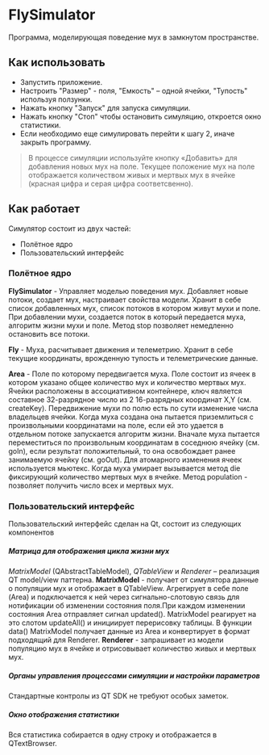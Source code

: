 # FlySimulator
Программа, моделирующая поведение мух в замкнутом пространстве.

## Как использовать
- Запустить приложение.
- Настроить "Размер" - поля, "Емкость" – одной ячейки, "Тупость" используя ползунки.
- Нажать кнопку "Запуск" для запуска симуляции. 
- Нажать кнопку "Стоп" чтобы остановить симуляцию, откроется окно статистики.
- Если необходимо еще симулировать перейти к шагу 2, иначе закрыть программу.
> В процессе симуляции используйте кнопку «Добавить» для добавления новых мух на поле. Текущее положение мух на поле отображается количеством живых и мертвых мух в ячейке (красная цифра и серая цифра соответсвенно).

## Как работает
Симулятор состоит из двух частей: 
- Полётное ядро
- Пользовательский интерфейс

### Полётное ядро
**FlySimulator** - Управляет моделью поведения мух. Добавляет новые потоки, создает мух, настраивает свойства модели. Хранит в себе список добавленных мух, список потоков в котором живут мухи и поле. При добавлении мухи, создается поток в который передается муха, алгоритм жизни мухи и поле. Метод stop позволяет немедленно остановить все потоки.
	
**Fly** - Муха, расчитывает движения и телеметрию. Хранит в себе текущие координаты, врожденную тупость и телеметрические данные.
	
**Area** - Поле по которому передвигается муха. Поле состоит из ячеек в котором указано общее количество мух и количество мертвых мух. Ячейки расположены в ассоциативном контейнере, ключ является составное 32-разрядное число из 2 16-разрядных координат X,Y (см. createKey). Передвижение мухи по полю есть по сути изменение числа владельцев ячейки. Когда муха создана она пытается приземлиться с произвольными координатами на поле, если ей это удается в отдельном потоке запускается алгоритм жизни. Вначале муха пытается переместиться по произвольным координатам в соседнюю ячейку (см. goIn), если результат положительный, то она освобождает ранее занимаемую ячейку (см. goOut).  Для атомарного изменения ячеек используется мьютекс. Когда муха умирает вызывается метод die фиксирующий количество мертвых мух в ячейке. Метод population - позволяет получить число всех и мертвых мух.

### Пользовательский интерфейс
Пользовательский интерфейс сделан на Qt, состоит из следующих компонентов

##### Матрица для отображения цикла жизни мух
*MatrixModel* (QAbstractTableModel), *QTableView* и *Renderer* – реализация QT model/view паттерна. 
**MatrixModel** - получает от симулятора данные о популяции мух и отображает в QTableView. Агрегирует в себе поле (Area) и подключается к ней через сигнально-слотовую связь для нотификации об изменении состояния поля.При каждом изменении состояния Area отправляет сигнал updated(). MatrixModel реагирует на это слотом updateAll() и инициирует перерисовку таблицы. В функции data() MatrixModel получает данные из Area и конвертирует в формат подходящий для  Renderer.
**Renderer** - запрашивает из модели популяцию мух в ячейке и отрисовывает количество живых и мертвых мух.

##### Органы управления процессами симуляции и настройки параметров
Стандартные контролы из QT SDK не требуют особых заметок.

##### Окно отображения статистики
Вся статистика собирается в одну строку и отображается в QTextBrowser.


